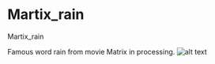# Martix_rain
Martix_rain

Famous word rain from movie Matrix in processing.
![alt text](ben1.png "Image of front page")
